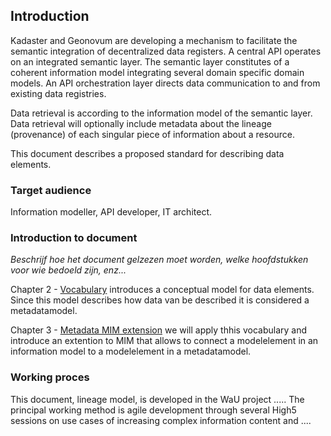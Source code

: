 ## Introduction

Kadaster and Geonovum are developing a mechanism to facilitate the semantic integration of decentralized data registers. A central API operates on an integrated semantic layer. The semantic layer constitutes of a coherent information model integrating several domain specific domain models. An API orchestration layer directs data communication to and from existing data registries.

Data retrieval is according to the information model of the semantic layer. Data retrieval will optionally include metadata about the lineage (provenance) of each singular piece of information about a resource.

This document describes a proposed standard for describing data elements.

### Target audience

Information modeller, API developer, IT architect.

### Introduction to document

*Beschrijf hoe het document gelzezen moet worden, welke hoofdstukken voor wie bedoeld zijn, enz...*

Chapter 2 - [Vocabulary](#vocabulary) introduces a conceptual model for data elements. Since this model describes how data van be described it is considered a metadatamodel.

Chapter 3 - [Metadata MIM extension](#metadata-mim-extension) we will apply thhis vocabulary and introduce an extention to MIM that allows to connect a modelelement in an information model to a modelelement in a metadatamodel.

### Working proces

This document, lineage model, is developed in the WaU project .....
The principal working method is agile development through several High5 sessions on use cases of increasing complex information content and ....


